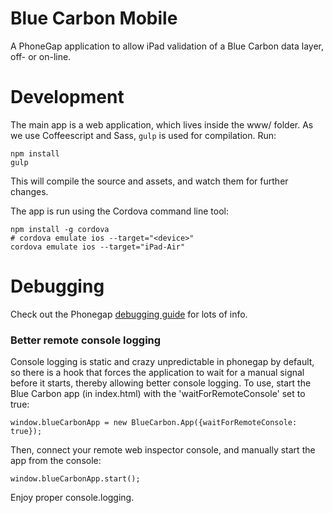 # Blue Carbon Mobile

A PhoneGap application to allow iPad validation of a Blue Carbon data
layer, off- or on-line.

# Development

The main app is a web application, which lives inside the www/ folder.
As we use Coffeescript and Sass, `gulp` is used for compilation. Run:

    npm install
    gulp

This will compile the source and assets, and watch them for further
changes.

The app is run using the Cordova command line tool:

    npm install -g cordova
    # cordova emulate ios --target="<device>"
    cordova emulate ios --target="iPad-Air"

# Debugging

Check out the Phonegap [debugging
guide](https://github.com/phonegap/phonegap/wiki/Debugging-in-PhoneGap)
for lots of info.

### Better remote console logging

Console logging is static and crazy unpredictable in phonegap by
default, so there is a hook that forces the application to wait for a
manual signal before it starts, thereby allowing better console logging.
To use, start the Blue Carbon app (in index.html) with the
'waitForRemoteConsole' set to true:

    window.blueCarbonApp = new BlueCarbon.App({waitForRemoteConsole: true});

Then, connect your remote web inspector console, and manually start the
app from the console:

    window.blueCarbonApp.start();

Enjoy proper console.logging.
